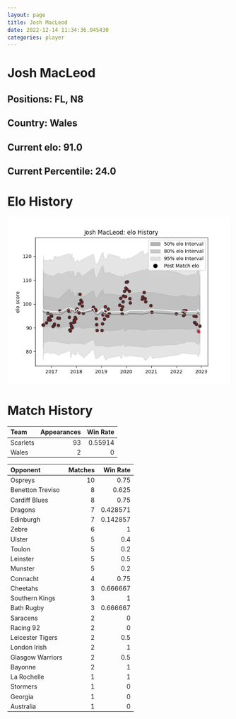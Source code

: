 ```yaml
---  
layout: page  
title: Josh MacLeod  
date: 2022-12-14 11:34:36.045430  
categories: player  
---
```

# Josh MacLeod

## Positions: FL, N8

## Country: Wales

## Current elo: 91.0

## Current Percentile: 24.0

# Elo History


![elo history](history_JoshMacLeod.png)
# Match History


| Team     |   Appearances |   Win Rate |
|:---------|--------------:|-----------:|
| Scarlets |            93 |    0.55914 |
| Wales    |             2 |    0       |

| Opponent         |   Matches |   Win Rate |
|:-----------------|----------:|-----------:|
| Ospreys          |        10 |   0.75     |
| Benetton Treviso |         8 |   0.625    |
| Cardiff Blues    |         8 |   0.75     |
| Dragons          |         7 |   0.428571 |
| Edinburgh        |         7 |   0.142857 |
| Zebre            |         6 |   1        |
| Ulster           |         5 |   0.4      |
| Toulon           |         5 |   0.2      |
| Leinster         |         5 |   0.5      |
| Munster          |         5 |   0.2      |
| Connacht         |         4 |   0.75     |
| Cheetahs         |         3 |   0.666667 |
| Southern Kings   |         3 |   1        |
| Bath Rugby       |         3 |   0.666667 |
| Saracens         |         2 |   0        |
| Racing 92        |         2 |   0        |
| Leicester Tigers |         2 |   0.5      |
| London Irish     |         2 |   1        |
| Glasgow Warriors |         2 |   0.5      |
| Bayonne          |         2 |   1        |
| La Rochelle      |         1 |   1        |
| Stormers         |         1 |   0        |
| Georgia          |         1 |   0        |
| Australia        |         1 |   0        |